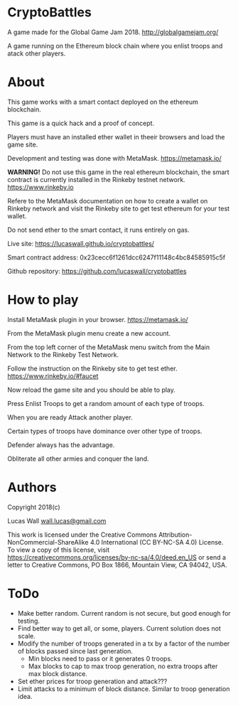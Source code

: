 
# CryptoBattles #

A game made for the Global Game Jam 2018. http://globalgamejam.org/

A game running on the Ethereum block chain where you enlist troops and atack other players.


# About

This game works with a smart contact deployed on the ethereum blockchain.

This game is a quick hack and a proof of concept.

Players must have an installed ether wallet in theeir browsers and load the game site.

Development and testing was done with MetaMask. https://metamask.io/

**WARNING!** Do not use this game in the real ethereum blockchain, the smart contract is currently
installed in the Rinkeby testnet network. https://www.rinkeby.io

Refere to the MetaMask documentation on how to create a wallet on Rinkeby network and visit the
Rinkeby site to get test ethereum for your test wallet.

Do not send ether to the smart contact, it runs entirely on gas.

Live site: https://lucaswall.github.io/cryptobattles/

Smart contract address: 0x23cecc6f1261dcc6247f11148c4bc84585915c5f

Github repository: https://github.com/lucaswall/cryptobattles


# How to play

Install MetaMask plugin in your browser. https://metamask.io/

From the MetaMask plugin menu create a new account.

From the top left corner of the MetaMask menu switch from the Main Network to the Rinkeby Test Network.

Follow the instruction on the Rinkeby site to get test ether. https://www.rinkeby.io/#faucet

Now reload the game site and you should be able to play.

Press Enlist Troops to get a random amount of each type of troops.

When you are ready Attack another player. 

Certain types of troops have dominance over other type of troops.

Defender always has the advantage.

Obliterate all other armies and conquer the land.


# Authors

Copyright 2018(c)

Lucas Wall <wall.lucas@gmail.com>

This work is licensed under the Creative Commons Attribution-NonCommercial-ShareAlike 4.0 International (CC BY-NC-SA 4.0) License. To view a copy of this license, visit https://creativecommons.org/licenses/by-nc-sa/4.0/deed.en_US or send a letter to Creative Commons, PO Box 1866, Mountain View, CA 94042, USA.


# ToDo

* Make better random. Current random is not secure, but good enough for testing.
* Find better way to get all, or some, players. Current solution does not scale.
* Modify the number of troops generated in a tx by a factor of the number of blocks passed since last generation.
	* Min blocks need to pass or it generates 0 troops.
	* Max blocks to cap to max troop generation, no extra troops after max block distance.
* Set ether prices for troop generation and attack???
* Limit attacks to a minimum of block distance. Similar to troop generation idea.
